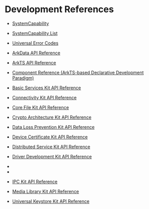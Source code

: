 # Development References

- [SystemCapability](syscap.md)
- [SystemCapability List](syscap-list.md)
- [Universal Error Codes](errorcode-universal.md)
- [ArkData API Reference](apis-arkdata/Readme-EN.md)
- [ArkTS API Reference](apis/Readme-EN.md)
- [Component Reference (ArkTS-based Declarative Development Paradigm)](arkui-ts/Readme-EN.md)
- [Basic Services Kit API Reference](apis-basic-services-kit/Readme-EN.md)
- [Connectivity Kit API Reference](apis-connectivity-kit/Readme-EN.md)
- [Core File Kit API Reference](apis-core-file-kit/Readme-EN.md)
- [Crypto Architecture Kit API Reference](apis-crypto-architecture-kit/Readme-EN.md)
- [Data Loss Prevention Kit API Reference](apis-data-loss-prevention-kit/Readme-EN.md)
- [Device Certificate Kit API Reference](apis-device-certificate-kit/Readme-EN.md)
- [Distributed Service Kit API Reference](apis-distributedservice-kit/Readme-EN.md)
- [Driver Development Kit API Reference](apis-driverdevelopment-kit/Readme-EN.md)
- 
- 
 
 
- [IPC Kit API Reference](apis-ipc-kit/Readme-EN.md)
- [Media Library Kit API Reference](apis-media-library-kit/Readme-EN.md)
- [Universal Keystore Kit API Reference](apis-universal-keystore-kit/Readme-EN.md)

<!--no_check-->
